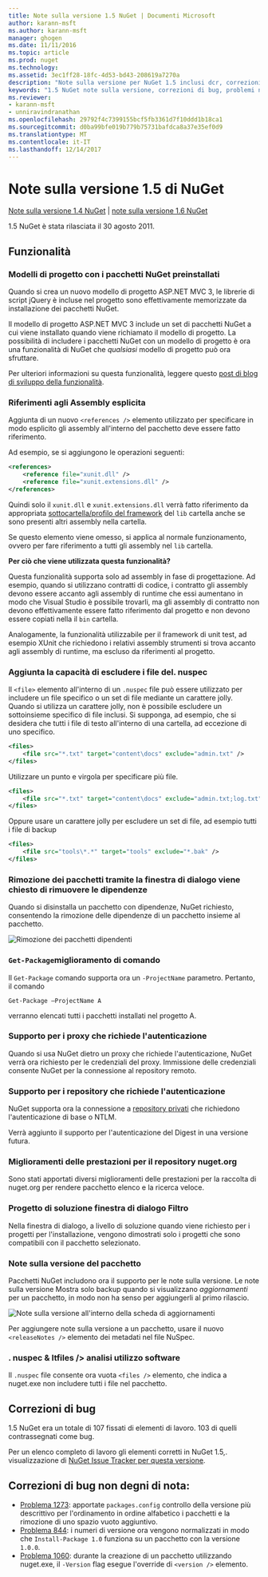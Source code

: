 ```yaml
---
title: Note sulla versione 1.5 NuGet | Documenti Microsoft
author: karann-msft
ms.author: karann-msft
manager: ghogen
ms.date: 11/11/2016
ms.topic: article
ms.prod: nuget
ms.technology: 
ms.assetid: 3ec1ff28-18fc-4d53-bd43-208619a7270a
description: "Note sulla versione per NuGet 1.5 inclusi dcr, correzioni di bug, le funzionalità aggiunte e problemi noti."
keywords: "1.5 NuGet note sulla versione, correzioni di bug, problemi noti, aggiunta di funzionalità, eseguire"
ms.reviewer:
- karann-msft
- unniravindranathan
ms.openlocfilehash: 29792f4c7399155bcf5fb3361d7f10ddd1b18ca1
ms.sourcegitcommit: d0ba99bfe019b779b75731bafdca8a37e35ef0d9
ms.translationtype: MT
ms.contentlocale: it-IT
ms.lasthandoff: 12/14/2017
---
```

 # <a name="nuget-15-release-notes"></a>Note sulla versione 1.5 di NuGet

[Note sulla versione 1.4 NuGet](../release-notes/nuget-1.4.md) | [note sulla versione 1.6 NuGet](../release-notes/nuget-1.6.md)

1.5 NuGet è stata rilasciata il 30 agosto 2011.

## <a name="features"></a>Funzionalità

### <a name="project-templates-with-preinstalled-nuget-packages"></a>Modelli di progetto con i pacchetti NuGet preinstallati
Quando si crea un nuovo modello di progetto ASP.NET MVC 3, le librerie di script jQuery è incluse nel progetto sono effettivamente memorizzate da installazione dei pacchetti NuGet.

Il modello di progetto ASP.NET MVC 3 include un set di pacchetti NuGet a cui viene installato quando viene richiamato il modello di progetto. La possibilità di includere i pacchetti NuGet con un modello di progetto è ora una funzionalità di NuGet che _qualsiasi_ modello di progetto può ora sfruttare.

Per ulteriori informazioni su questa funzionalità, leggere questo [post di blog di sviluppo della funzionalità](http://blogs.msdn.com/b/marcinon/archive/2011/07/08/project-templates-and-preinstalled-nuget-packages.aspx).

### <a name="explicit-assembly-references"></a>Riferimenti agli Assembly esplicita
Aggiunta di un nuovo `<references />` elemento utilizzato per specificare in modo esplicito gli assembly all'interno del pacchetto deve essere fatto riferimento.

Ad esempio, se si aggiungono le operazioni seguenti:

```xml
<references>
    <reference file="xunit.dll" />
    <reference file="xunit.extensions.dll" />
</references>
```

Quindi solo il `xunit.dll` e `xunit.extensions.dll` verrà fatto riferimento da appropriata [sottocartella/profilo del framework](../schema/nuspec.md#explicit-assembly-references) del `lib` cartella anche se sono presenti altri assembly nella cartella.

Se questo elemento viene omesso, si applica al normale funzionamento, ovvero per fare riferimento a tutti gli assembly nel `lib` cartella.

__Per ciò che viene utilizzata questa funzionalità?__

Questa funzionalità supporta solo ad assembly in fase di progettazione. Ad esempio, quando si utilizzano contratti di codice, i contratto gli assembly devono essere accanto agli assembly di runtime che essi aumentano in modo che Visual Studio è possibile trovarli, ma gli assembly di contratto non devono effettivamente essere fatto riferimento dal progetto e non devono essere copiati nella il `bin` cartella.

Analogamente, la funzionalità utilizzabile per il framework di unit test, ad esempio XUnit che richiedono i relativi assembly strumenti si trova accanto agli assembly di runtime, ma escluso da riferimenti al progetto.

### <a name="added-ability-to-exclude-files-in-the-nuspec"></a>Aggiunta la capacità di escludere i file del. nuspec
Il `<file>` elemento all'interno di un `.nuspec` file può essere utilizzato per includere un file specifico o un set di file mediante un carattere jolly. Quando si utilizza un carattere jolly, non è possibile escludere un sottoinsieme specifico di file inclusi. Si supponga, ad esempio, che si desidera che tutti i file di testo all'interno di una cartella, ad eccezione di uno specifico.

```xml
<files>
    <file src="*.txt" target="content\docs" exclude="admin.txt" />
</files>
```

Utilizzare un punto e virgola per specificare più file.

```xml
<files>
    <file src="*.txt" target="content\docs" exclude="admin.txt;log.txt" />
</files>
```

Oppure usare un carattere jolly per escludere un set di file, ad esempio tutti i file di backup

```xml
<files>
    <file src="tools\*.*" target="tools" exclude="*.bak" />
</files>
```

### <a name="removing-packages-using-the-dialog-prompts-to-remove-dependencies"></a>Rimozione dei pacchetti tramite la finestra di dialogo viene chiesto di rimuovere le dipendenze
Quando si disinstalla un pacchetto con dipendenze, NuGet richiesto, consentendo la rimozione delle dipendenze di un pacchetto insieme al pacchetto.

![Rimozione dei pacchetti dipendenti](./media/remove-dependent-packages.png)


### <a name="get-package-command-improvement"></a>`Get-Package`miglioramento di comando
Il `Get-Package` comando supporta ora un `-ProjectName` parametro. Pertanto, il comando

    Get-Package –ProjectName A

verranno elencati tutti i pacchetti installati nel progetto A.

### <a name="support-for-proxies-that-require-authentication"></a>Supporto per i proxy che richiede l'autenticazione
Quando si usa NuGet dietro un proxy che richiede l'autenticazione, NuGet verrà ora richiesto per le credenziali del proxy. Immissione delle credenziali consente NuGet per la connessione al repository remoto.

### <a name="support-for-repositories-that-require-authentication"></a>Supporto per i repository che richiede l'autenticazione
NuGet supporta ora la connessione a [repository privati](../hosting-packages/local-feeds.md) che richiedono l'autenticazione di base o NTLM.

Verrà aggiunto il supporto per l'autenticazione del Digest in una versione futura.

### <a name="performance-improvements-to-the-nugetorg-repository"></a>Miglioramenti delle prestazioni per il repository nuget.org
Sono stati apportati diversi miglioramenti delle prestazioni per la raccolta di nuget.org per rendere pacchetto elenco e la ricerca veloce.

### <a name="solution-dialog-project-filtering"></a>Progetto di soluzione finestra di dialogo Filtro
Nella finestra di dialogo, a livello di soluzione quando viene richiesto per i progetti per l'installazione, vengono dimostrati solo i progetti che sono compatibili con il pacchetto selezionato.

### <a name="package-release-notes"></a>Note sulla versione del pacchetto
Pacchetti NuGet includono ora il supporto per le note sulla versione. Le note sulla versione Mostra solo backup quando si visualizzano _aggiornamenti_ per un pacchetto, in modo non ha senso per aggiungerli al primo rilascio.

![Note sulla versione all'interno della scheda di aggiornamenti](./media/manage-nuget-packages-release-notes.png)

Per aggiungere note sulla versione a un pacchetto, usare il nuovo `<releaseNotes />` elemento dei metadati nel file NuSpec.

### <a name="nuspec-ltfiles-gt-improvement"></a>. nuspec & ltfiles /&gt; analisi utilizzo software
Il `.nuspec` file consente ora vuota `<files />` elemento, che indica a nuget.exe non includere tutti i file nel pacchetto.

## <a name="bug-fixes"></a>Correzioni di bug
1.5 NuGet era un totale di 107 fissati di elementi di lavoro. 103 di quelli contrassegnati come bug.

Per un elenco completo di lavoro gli elementi corretti in NuGet 1.5,. visualizzazione di [NuGet Issue Tracker per questa versione](http://nuget.codeplex.com/workitem/list/advanced?keyword=&status=All&type=All&priority=All&release=NuGet%201.5&assignedTo=All&component=All&sortField=Summary&sortDirection=Descending&page=0).

## <a name="bug-fixes-worth-noting"></a>Correzioni di bug non degni di nota:

* [Problema 1273](http://nuget.codeplex.com/workitem/1273): apportate `packages.config` controllo della versione più descrittivo per l'ordinamento in ordine alfabetico i pacchetti e la rimozione di uno spazio vuoto aggiuntivo.
* [Problema 844](http://nuget.codeplex.com/workitem/844): i numeri di versione ora vengono normalizzati in modo che `Install-Package 1.0` funziona su un pacchetto con la versione `1.0.0`.
* [Problema 1060](http://nuget.codeplex.com/workitem/1060): durante la creazione di un pacchetto utilizzando nuget.exe, il `-Version` flag esegue l'override di `<version />` elemento.
